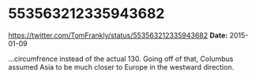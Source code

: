 # 553563212335943682
https://twitter.com/TomFrankly/status/553563212335943682
**Date:** 2015-01-09

...circumfrence instead of the actual 130. Going off of that, Columbus assumed Asia to be much closer to Europe in the westward direction.
